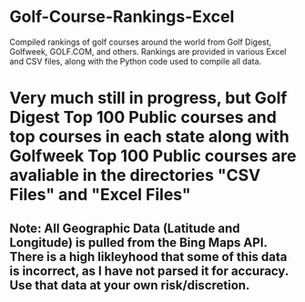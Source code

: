 # Golf-Course-Rankings-Excel
Compiled rankings of golf courses around the world from Golf Digest, Golfweek, GOLF.COM, and others. Rankings are provided in various Excel and CSV files, along with the Python code used to compile all data.

# Very much still in progress, but Golf Digest Top 100 Public courses and top courses in each state along with Golfweek Top 100 Public courses are avaliable in the directories "CSV Files" and "Excel Files"
## Note: All Geographic Data (Latitude and Longitude) is pulled from the Bing Maps API. There is a high likleyhood that some of this data is incorrect, as I have not parsed it for accuracy. Use that data at your own risk/discretion. 
